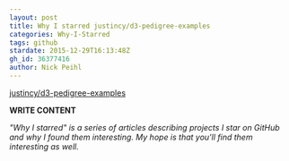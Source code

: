 ```yaml
---
layout: post
title: Why I starred justincy/d3-pedigree-examples
categories: Why-I-Starred
tags: github
stardate: 2015-12-29T16:13:48Z
gh_id: 36377416
author: Nick Peihl
---
```


[justincy/d3-pedigree-examples](star.repo.html_url)

**WRITE CONTENT**

*"Why I starred" is a series of articles describing projects I star on GitHub and why I found them interesting. My hope is that you'll find them interesting as well.*

